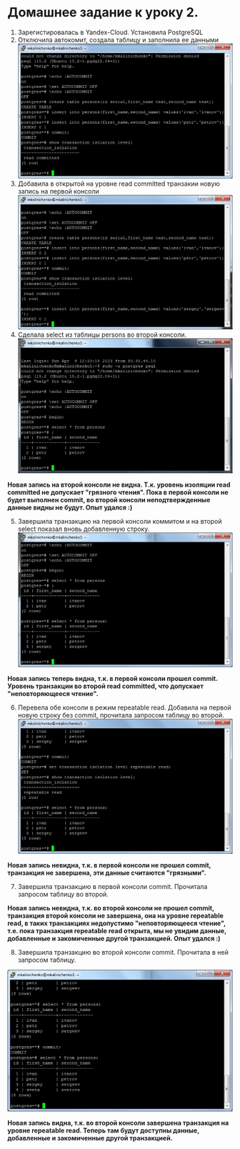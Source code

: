 # Домашнее задание к уроку 2.
1. Зарегистировалась в Yandex-Cloud. Установила PostgreSQL
1. Отключила автокомит, создала таблицу и заполнила ее данными
![Шаг2](/Less1_p2.jpg)
1. Добавила в открытой на уровне read committed транзакии новую запись на первой консоли
![Шаг3](/Less1_p3.jpg)
1. Сделала select из таблицы persons во второй консоли.
![Шаг3](/Less1_p4.jpg)

**Новая запись на второй консоли не видна. Т.к. уровень изоляции read committed не допускает "грязного чтения". Пока в первой консоли не будет выполнен commit, во второй консоли неподтвержденные данные видны не будут. Опыт удался :)**

5. Завершила транзакцию на первой консоли коммитом и на второй select показал вновь добавленную строку.
![Шаг4](/Less1_p5.jpg)

**Новая запись теперь видна, т.к. в первой консоли прошел commit. Уровень транзакции во второй read committed, что допускает "неповторяющееся чтение".**

6. Перевела обе консоли в режим repeatable read. Добавила на первой новую строку без commit, прочитала запросом таблицу во второй.
![Шаг5](/Less1_p7.jpg)

**Новая запись невидна, т.к. в первой консоли не прошел commit, транзакция не завершена, эти данные считаются "грязными".**

7. Завершила транзакцию в первой консоли commit. Прочитала запросом таблицу во второй.

**Новая запись невидна, т.к. во второй консоли не прошел commit, транзакция второй консоли не завершена, она на уровне repeatable read, в таких транзакциях недопустимо "неповторяющееся чтение", т.е. пока транзакция repeatable read открыта, мы не увидим данные, добавленные и закомиченные другой транзакцией. Опыт удался :)**

8. Завершила транзакцию во второй консоли commit. Прочитала в ней запросом таблицу.

![Шаг7](/Less1_p9.jpg)

**Новая запись видна, т.к. во второй консоли завершена транзакция на уровне repeatable read. Теперь там будут доступны данные, добавленные и закомиченные другой транзакцией.**
